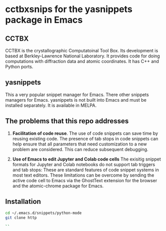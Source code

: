 # cctbxsnips for the yasnippets package in Emacs

## CCTBX

CCTBX is the crystallographic Computatoinal Tool Box. 
Its development is based at Berkley-Lawrence National Laboratory.
It provides code for doing computations with diffraction data and atomic coordinates.
It has C++ and Python ports.

## yasnippets

This a very popular snippet manager for Emacs.
There other snippets managers for Emacs.
yasnippets is not built into Emacs and must be installed separately.
It is available in MELPA.


## The problems that this repo addresses

1. **Facilitation of code reuse**. The use of code snippets can save time by reusing existing code. The presence of tab stops in code snippets can help ensure that all parameters that need customization to a new problem are considered. This can reduce subsequent debugging.

2. **Use of Emacs to edit Jupyter and Colab code cells** The exisitig snippet formats for Jupyter and Colab notebooks do not support tab triggers and tab stops: These are standard features of code snippet systems in most text editors. These limitations can be overcome by sending the active code cell to Emacs via the GhostText extension for the browser and the atomic-chrome package for Emacs.

## Installation

```bash
cd ~/.emacs.d/snippets/python-mode
git clone http

``
